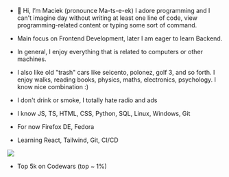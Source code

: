 - 👋 Hi, I’m Maciek (pronounce  Ma-ts-e-ek) I adore programming and I can't imagine day without writing at least one line of code, view programming-related content or typing some sort of command.

- Main focus on Frontend Development, later I am eager to learn Backend.

- In general, I enjoy everything that is related to computers or other machines.
- I also like old "trash" cars like seicento, polonez, golf 3, and so forth. I enjoy walks, reading books, physics, maths, electronics, psychology. I know nice combination :)
- I don't drink or smoke, I totally hate radio and ads

- I know JS, TS, HTML, CSS, Python, SQL, Linux, Windows, Git

- For now Firefox DE, Fedora
- Learning React, Tailwind, Git, CI/CD

<img src=https://www.codewars.com/users/maciek367/badges/large>

- Top 5k on Codewars (top ~ 1%)

